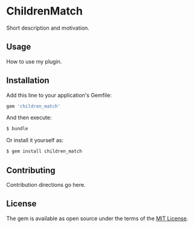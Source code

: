 # ChildrenMatch
Short description and motivation.

## Usage
How to use my plugin.

## Installation
Add this line to your application's Gemfile:

```ruby
gem 'children_match'
```

And then execute:
```bash
$ bundle
```

Or install it yourself as:
```bash
$ gem install children_match
```

## Contributing
Contribution directions go here.

## License
The gem is available as open source under the terms of the [MIT License](https://opensource.org/licenses/MIT).

